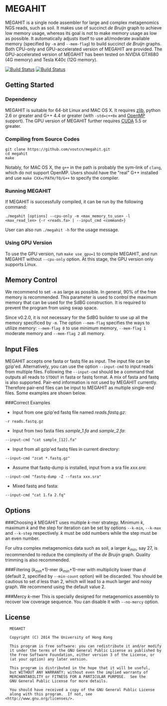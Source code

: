MEGAHIT
=========

MEGAHIT is a single node assembler for large and complex metagenomics NGS reads, such as soil. It makes use of succinct *de Bruijn* graph to achieve low memory usage, whereas its goal is not to make memory usage as low as possible. It automatically adjusts itself to use all/moderate available memory (specified by `-m` and `--mem-flag`) to build succinct *de Bruijn* graphs. Both CPU-only and GPU-accelerated version of MEGAHIT are provided. The GPU-accelerated version of MEGAHIT has been tested on NVIDIA GTX680 (4G memory) and Tesla K40c (12G memory).

[![Build Status](https://travis-ci.org/voutcn/megahit.svg)](https://travis-ci.org/voutcn/megahit)
[![Build Status](https://drone.io/github.com/voutcn/megahit/status.png)](https://drone.io/github.com/voutcn/megahit/latest)

Getting Started
----------------

### Dependency
MEGAHIT is suitable for 64-bit Linux and MAC OS X. It requires [zlib](http://www.zlib.net/), python 2.6 or greater and G++ 4.4 or greater (with `-std=c++0x` and [OpenMP](http://openmp.org) support). The GPU version of MEGAHIT further requires [CUDA](https://developer.nvidia.com/cuda-toolkit) 5.5 or greater.

### Compiling from Source Codes
```
git clone https://github.com/voutcn/megahit.git
cd megahit
make
```

Notably, for MAC OS X, the `g++` in the path is probably the sym-link of `clang`, which do not support OpenMP. Users should have the "real" G++ installed and use `make CXX=/PATH/TO/G++` to specify the compiler.

### Running MEGAHIT
If MEGAHIT is successfully compiled, it can be run by the following command:

```
./megahit [options] --cpu-only -m <max_memory_to_use> -l <max_read_len> {-r <reads.fa> | --input_cmd <command>}
```

User can also run `./megahit -h` for the usage message.

### Using GPU Version
To use the GPU version, run `make use_gpu=1` to compile MEGAHIT, and run MEGAHIT without `--cpu-only` option. At this stage, the GPU version only supports Linux.


Memory Control
----------------
We recommend to set `-m` as large as possible. In general, 90% of the free memory is recommended. This parameter is used to control the maximum memory that can be used for the SdBG construction. It is required to prevent the program from using swap space.

Since v0.2.0, it is not necessary for the SdBG builder to use up all the memory specificed by `-m`. The option `--mem-flag` specifies the ways to utilize memory: `--mem-flag 0` to use minimum memory, `--mem-flag 1` moderate memory and `--mem-flag 2` all memory.

Input Files
--------------

MEGAHIT accepts one fasta or fastq file as input. The input file can be gzip'ed. Alternatively, you can use the option `--input-cmd` to input reads from multiple files. Following the `--input-cmd` should be a command that outputs all reads to `STDOUT` in fasta or fastq format. A mix of fasta and fastq is also supported. Pair-end information is not used by MEGAHIT currently. Therefore pair-end files can be input to MEGAHIT as multiple single-end files. Some examples are shown below.

###Correct Examples
* Input from one gzip'ed fastq file named *reads.fastq.gz*:
```
-r reads.fastq.gz
```
* Input from two fasta files *sample_1.fa* and *sample_2.fa*:
```
--input-cmd "cat sample_[12].fa"
```
* Input from all gzip'ed fastq files in current directory:
```
--input-cmd "zcat *.fastq.gz"
```
* Assume that fastq-dump is installed, input from a sra file *xxx.sra*:
```
--input-cmd "fastq-dump -Z --fasta xxx.sra"
```
* Mixed fastq and fasta:
```
--input-cmd "cat 1.fa 2.fq"
```

Options
------------------------
###Choosing *k*
MEGAHIT uses multiple *k*-mer strategy. Minimum *k*, maximum *k* and the step for iteration can be set by options `--k-min`, `--k-max` and `--k-step` respectively. *k* must be odd numbers while the step must be an even number.

For ultra complex metagenomics data such as soil, a larger *k<sub>min</sub>*, say 27, is recommended to reduce the complexity of the *de Bruijn* graph. Quality trimming is also recommended.

###Filtering (*k<sub>min</sub>*+1)-mer
(*k<sub>min</sub>*+1)-mer with multiplicity lower than *d* (default 2, specified by `--min-count` option) will be discarded. You should be cautious to set *d* less than 2, which will lead to a much larger and noisy graph. We recommend using the default value 2.

###Mercy *k*-mer
This is specially designed for metagenomics assembly to recover low coverage sequence. You can disable it with `--no-mercy` option.

License
-----------------------
```
  MEGAHIT
  
  Copyright (C) 2014 The University of Hong Kong

  This program is free software: you can redistribute it and/or modify
  it under the terms of the GNU General Public License as published by
  the Free Software Foundation, either version 3 of the License, or
  (at your option) any later version.

  This program is distributed in the hope that it will be useful,
  but WITHOUT ANY WARRANTY; without even the implied warranty of
  MERCHANTABILITY or FITNESS FOR A PARTICULAR PURPOSE.  See the
  GNU General Public License for more details.

  You should have received a copy of the GNU General Public License
  along with this program.  If not, see <http://www.gnu.org/licenses/>.
```